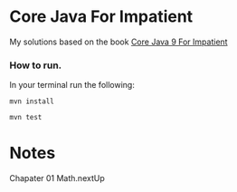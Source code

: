 # Core Java For Impatient

My solutions based on the book [Core Java 9 For Impatient](https://www.amazon.com/Core-Java-SE-9-Impatient/dp/0134694724)

### How to run.

In your terminal run the following:

```
mvn install

mvn test
```


# Notes

Chapater 01
Math.nextUp
